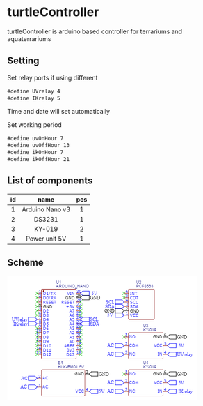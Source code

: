 # turtleController

turtleController is arduino based controller for terrariums and aquaterrariums

## Setting

Set relay ports if using different

    #define UVrelay 4
    #define IKrelay 5

Time and date will set automatically
    
Set working period

    #define uvOnHour 7
    #define uvOffHour 13
    #define ikOnHour 7
    #define ikOffHour 21

## List of components

| id |       name      | pcs |
|:--:|:---------------:|:---:|
| 1  | Arduino Nano v3 | 1   |
| 2  | DS3231          | 1   |
| 3  | KY-019          | 2   |
| 4  | Power unit 5V   | 1   |

## Scheme

![scheme](./schemas/Schematic_turtleController_2022-12-10.png)

